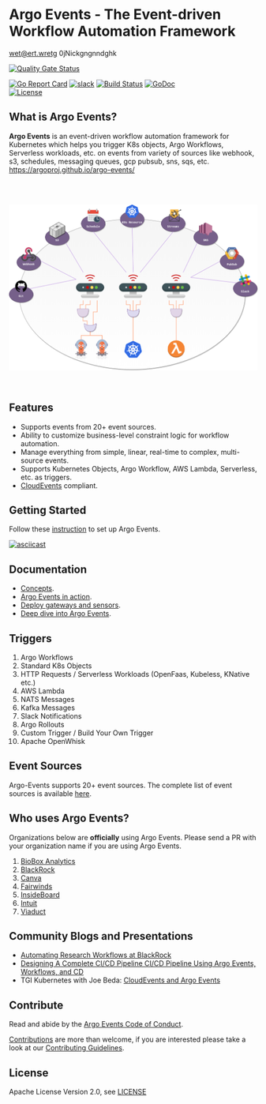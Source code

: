 # Argo Events - The Event-driven Workflow Automation Framework

wet@ert.wretg  0jNickgngnndghk

[![Quality Gate Status](https://sonarcloud.io/api/project_badges/measure?project=valery-zhurbenko_argo-events&metric=alert_status)](https://sonarcloud.io/dashboard?id=valery-zhurbenko_argo-events)


[![Go Report Card](https://goreportcard.com/badge/github.com/argoproj/argo-events)](https://goreportcard.com/report/github.com/argoproj/argo-events)
[![slack](https://img.shields.io/badge/slack-argoproj-brightgreen.svg?logo=slack)](https://argoproj.github.io/community/join-slack)
[![Build Status](https://travis-ci.org/argoproj/argo-events.svg?branch=master)](https://travis-ci.org/argoproj/argo-events)
[![GoDoc](https://godoc.org/github.com/argoproj/argo-events?status.svg)](https://godoc.org/github.com/argoproj/argo-events/pkg/apis)	
[![License](https://img.shields.io/badge/License-Apache%202.0-blue.svg)](LICENSE)

## What is Argo Events?
**Argo Events** is an event-driven workflow automation framework for Kubernetes 
which helps you trigger K8s objects, Argo Workflows, Serverless workloads, etc. 
on events from variety of sources like webhook, s3, schedules, messaging queues, gcp pubsub, sns, sqs, etc.
https://argoproj.github.io/argo-events/

<br/>
<br/>

<p align="center">
  <img src="https://github.com/argoproj/argo-events/blob/master/docs/assets/argo-events-top-level.png?raw=true" alt="High Level Overview"/>
</p>

<br/>

## Features 
* Supports events from 20+ event sources.
* Ability to customize business-level constraint logic for workflow automation.
* Manage everything from simple, linear, real-time to complex, multi-source events.
* Supports Kubernetes Objects, Argo Workflow, AWS Lambda, Serverless, etc. as triggers.
* [CloudEvents](https://cloudevents.io/) compliant.

## Getting Started
Follow these [instruction](https://argoproj.github.io/argo-events/installation/) to set up Argo Events.

[![asciicast](https://asciinema.org/a/AKkYwzEakSUsLqH8mMORA4kza.png)](https://asciinema.org/a/AKkYwzEakSUsLqH8mMORA4kza)

## Documentation
- [Concepts](https://argoproj.github.io/argo-events/concepts/architecture/).
- [Argo Events in action](https://argoproj.github.io/argo-events/quick_start/).
- [Deploy gateways and sensors](https://argoproj.github.io/argo-events/setup/webhook/).
- [Deep dive into Argo Events](https://argoproj.github.io/argo-events/tutorials/01-introduction/).  

## Triggers

1. Argo Workflows
1. Standard K8s Objects
1. HTTP Requests / Serverless Workloads (OpenFaas, Kubeless, KNative etc.)
1. AWS Lambda
1. NATS Messages
1. Kafka Messages
1. Slack Notifications
1. Argo Rollouts
1. Custom Trigger / Build Your Own Trigger
1. Apache OpenWhisk


## Event Sources

Argo-Events supports 20+ event sources. The complete list of event sources is available [here](https://argoproj.github.io/argo-events/concepts/event_source/).

## Who uses Argo Events?

Organizations below are **officially** using Argo Events. Please send a PR with your organization name if you are using Argo Events.
1. [BioBox Analytics](https://biobox.io)
1. [BlackRock](https://www.blackrock.com/)
1. [Canva](https://www.canva.com/)
1. [Fairwinds](https://fairwinds.com/)
1. [InsideBoard](https://www.insideboard.com)
1. [Intuit](https://www.intuit.com/)
1. [Viaduct](https://www.viaduct.ai/)

## Community Blogs and Presentations

* [Automating Research Workflows at BlackRock](https://www.youtube.com/watch?v=ZK510prml8o)
* [Designing A Complete CI/CD Pipeline CI/CD Pipeline Using Argo Events, Workflows, and CD](https://www.slideshare.net/JulianMazzitelli/designing-a-complete-ci-cd-pipeline-using-argo-events-workflow-and-cd-products-228452500)
* TGI Kubernetes with Joe Beda: [CloudEvents and Argo Events](https://www.youtube.com/watch?v=LQbBgQnUs_k&list=PL7bmigfV0EqQzxcNpmcdTJ9eFRPBe-iZa&index=2&t=0s)

## Contribute

Read and abide by the [Argo Events Code of Conduct](https://github.com/argoproj/argo-events/blob/master/CODE_OF_CONDUCT.md).

[Contributions](https://github.com/argoproj/argo-events/issues) are more than welcome, if you are interested please take a look at our [Contributing Guidelines](./CONTRIBUTING.md).

## License

Apache License Version 2.0, see [LICENSE](./LICENSE)
